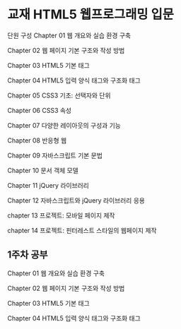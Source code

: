 # 교재 HTML5 웹프로그래밍 입문
단원 구성
Chapter 01 웹 개요와 실습 환경 구축

Chapter 02 웹 페이지 기본 구조와 작성 방법

Chapter 03 HTML5 기본 태그

Chapter 04 HTML5 입력 양식 태그와 구조화 태그

Chapter 05 CSS3 기초: 선택자와 단위

Chapter 06 CSS3 속성

Chapter 07 다양한 레이아웃의 구성과 기능

Chapter 08 반응형 웹

Chapter 09 자바스크립트 기본 문법

Chapter 10 문서 객체 모델

Chapter 11 jQuery 라이브러리

Chapter 12 자바스크립트와 jQuery 라이브러리 응용

chapter 13 프로젝트: 모바일 페이지 제작

chapter 14 프로젝트: 핀터레스트 스타일의 웹페이지 제작

## 1주차 공부
Chapter 01 웹 개요와 실습 환경 구축

Chapter 02 웹 페이지 기본 구조와 작성 방법

Chapter 03 HTML5 기본 태그

Chapter 04 HTML5 입력 양식 태그와 구조화 태그

